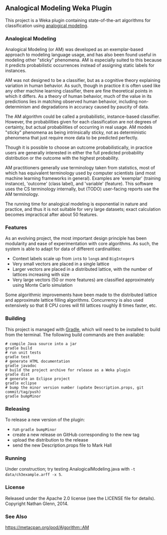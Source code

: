## Analogical Modeling Weka Plugin

This project is a Weka plugin containing state-of-the-art algorithms for classification using [analogical modeling](https://en.wikipedia.org/wiki/Analogical_modeling).

### Analogical Modeling
Analogical Modeling (or AM) was developed as an exemplar-based approach to modeling language usage, and has also been found useful in modeling other "sticky" phenomena. AM is especially suited to this because it predicts probabilistic occurrences instead of assigning static labels for instances.

AM was not designed to be a classifier, but as a cognitive theory explaining variation in human behavior. As such, though in practice it is often used like any other machine learning classifier, there are fine theoretical points in which it differs. As a theory of human behavior, much of the value in its predictions lies in matching observed human behavior, including non-determinism and degradations in accuracy caused by paucity of data.

The AM algorithm could be called a probabilistic, instance-based classifier. However, the probabilities given for each classification are not degrees of certainty, but actual probabilities of occurring in real usage. AM models "sticky" phenomena as being intrinsically sticky, not as deterministic phenomena that just require more data to be predicted perfectly.

Though it is possible to choose an outcome probabilistically, in practice users are generally interested in either the full predicted probability distribution or the outcome with the highest probability.

AM practitioners generally use terminology taken from statistics, most of which has equivalent terminology used by computer scientists (and most machine learning frameworks in general). Examples are 'exemplar' (training instance), 'outcome' (class label), and 'variable' (feature). This software uses the CS terminology internally, but (TODO) user-facing reports use the AM terminology.

The running time for analogical modeling is exponential in nature and practice, and thus it is not suitable for very large datasets; exact calculation becomes impractical after about 50 features.

### Features

As an evolving project, the most important design principle has been modularity and ease of experimentation with core algorithms. As such, the system is able to adapt for data of different cardinalities:

* Context labels scale up from `int`s to `long`s and `BigInteger`s
* Very small vectors are placed in a single lattice
* Larger vectors are placed in a distributed lattice, with the number of lattices increasing with size
* Very large vectors (50 or more features) are classified approximately using Monte Carlo simulation

Some algorithmic improvements have been made to the distributed lattice and approximate lattice filling algorithms. Concurrency is also used extensively so that 8 CPU cores will fill lattices roughly 8 times faster, etc.

### Building
This project is managed with [Gradle](https://gradle.org/), which will need to be installed to build from the terminal. The following build commands are then available:

    # compile Java source into a jar
    gradle build
    # run unit tests
    gradle test
    # generate HTML documentation
    gradle javadoc
    # build the project archive for release as a Weka plugin
    gradle dist
    # generate an Eclipse project
    gradle eclipse
    # bump the minor version number (update Description.props, git commit/tag/push)
    gradle bumpMinor

### Releasing

To release a new version of the plugin:

* run `gradle bumpMinor`
* create a new release on GitHub corresponding to the new tag
* upload the distribution to the release
* send the new Description.props file to Mark Hall

### Running

Under construction; try testing AnalogicalModeling.java with `-t data/ch3example.arff -x 5`.

### License

Released under the Apache 2.0 license (see the LICENSE file for details). Copyright Nathan Glenn, 2014.

### See Also
https://metacpan.org/pod/Algorithm::AM
